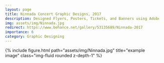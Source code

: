 ```yaml
---
layout: page
title: Ninnada Concert Graphic Designs, 2017
description: Designed Flyers, Posters, Tickets, and Banners using Adobe Photoshop. Intro video edited using Adobe Premiere Pro.
img: assets/img/Ninnada.jpg
redirect: https://www.behance.net/gallery/53135689/Ninnada-2017
importance: 6
category: Graphic Designing
---
```



<div class="row">
    <div class="col-sm mt-3 mt-md-0">
        {% include figure.html path="assets/img/Ninnada.jpg" title="example image" class="img-fluid rounded z-depth-1" %}
    </div>
    <div class="col-sm mt-3 mt-md-0"> 
    </div>
</div>
